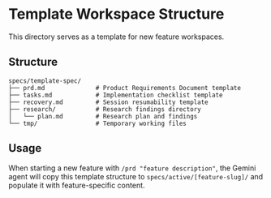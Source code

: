 # Template Workspace Structure

This directory serves as a template for new feature workspaces.

## Structure

```
specs/template-spec/
├── prd.md              # Product Requirements Document template
├── tasks.md            # Implementation checklist template
├── recovery.md         # Session resumability template
├── research/           # Research findings directory
│   └── plan.md         # Research plan and findings
└── tmp/                # Temporary working files
```

## Usage

When starting a new feature with `/prd "feature description"`, the Gemini agent will copy this template structure to `specs/active/[feature-slug]/` and populate it with feature-specific content.
